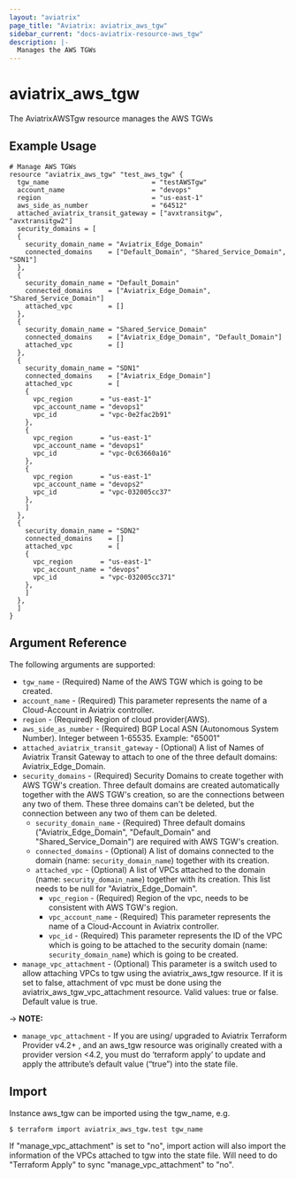 ```yaml
---
layout: "aviatrix"
page_title: "Aviatrix: aviatrix_aws_tgw"
sidebar_current: "docs-aviatrix-resource-aws_tgw"
description: |-
  Manages the AWS TGWs
---
```


# aviatrix_aws_tgw

The AviatrixAWSTgw resource manages the AWS TGWs

## Example Usage

```hcl
# Manage AWS TGWs
resource "aviatrix_aws_tgw" "test_aws_tgw" {
  tgw_name                          = "testAWSTgw"
  account_name                      = "devops"
  region                            = "us-east-1"
  aws_side_as_number                = "64512"
  attached_aviatrix_transit_gateway = ["avxtransitgw", "avxtransitgw2"]
  security_domains = [
  {
    security_domain_name = "Aviatrix_Edge_Domain"
    connected_domains    = ["Default_Domain", "Shared_Service_Domain", "SDN1"]          
  },
  {
    security_domain_name = "Default_Domain"
    connected_domains    = ["Aviatrix_Edge_Domain", "Shared_Service_Domain"]    
    attached_vpc         = []      
  },
  {
    security_domain_name = "Shared_Service_Domain"
    connected_domains    = ["Aviatrix_Edge_Domain", "Default_Domain"]
    attached_vpc         = []          
  },
  {
    security_domain_name = "SDN1"
    connected_domains    = ["Aviatrix_Edge_Domain"]
    attached_vpc         = [
    {
      vpc_region       = "us-east-1"
      vpc_account_name = "devops1"
      vpc_id           = "vpc-0e2fac2b91"  
    },
    {
      vpc_region       = "us-east-1"
      vpc_account_name = "devops1"
      vpc_id           = "vpc-0c63660a16"  
    },
    {
      vpc_region       = "us-east-1"
      vpc_account_name = "devops2"
      vpc_id           = "vpc-032005cc37"  
    },
    ]          
  },
  {
    security_domain_name = "SDN2"
    connected_domains    = []
    attached_vpc         = [
    {
      vpc_region       = "us-east-1"
      vpc_account_name = "devops"
      vpc_id           = "vpc-032005cc371"  
    },
    ]          
  },
  ]
}
```

## Argument Reference

The following arguments are supported:

* `tgw_name` - (Required) Name of the AWS TGW which is going to be created.
* `account_name` - (Required) This parameter represents the name of a Cloud-Account in Aviatrix controller.
* `region` - (Required) Region of cloud provider(AWS).
* `aws_side_as_number` - (Required) BGP Local ASN (Autonomous System Number). Integer between 1-65535. Example: "65001"
* `attached_aviatrix_transit_gateway` - (Optional) A list of Names of Aviatrix Transit Gateway to attach to one of the three default domains: Aviatrix_Edge_Domain.
* `security_domains` - (Required) Security Domains to create together with AWS TGW's creation. Three default domains are created automatically together with the AWS TGW's creation, so are the connections between any two of them. These three domains can't be deleted, but the connection between any two of them can be deleted.
  * `security_domain_name` - (Required) Three default domains ("Aviatrix_Edge_Domain", "Default_Domain" and "Shared_Service_Domain") are required with AWS TGW's creation.
  * `connected_domains` - (Optional) A list of domains connected to the domain (name: `security_domain_name`) together with its creation.
  * `attached_vpc` - (Optional) A list of VPCs attached to the domain (name: `security_domain_name`) together with its creation. This list needs to be null for "Aviatrix_Edge_Domain".
    * `vpc_region` - (Required) Region of the vpc, needs to be consistent with AWS TGW's region.
    * `vpc_account_name` - (Required) This parameter represents the name of a Cloud-Account in Aviatrix controller. 
    * `vpc_id` - (Required) This parameter represents the ID of the VPC which is going to be attached to the security domain (name: `security_domain_name`) which is going to be created.
* `manage_vpc_attachment` - (Optional) This parameter is a switch used to allow attaching VPCs to tgw using the aviatrix_aws_tgw resource. If it is set to false, attachment of vpc must be done using the aviatrix_aws_tgw_vpc_attachment resource. Valid values: true or false. Default value is true. 

-> **NOTE:** 

* `manage_vpc_attachment` - If you are using/ upgraded to Aviatrix Terraform Provider v4.2+ , and an aws_tgw resource was originally created with a provider version <4.2, you must do ‘terraform apply’ to update and apply the attribute’s default value (“true”) into the state file. 

## Import

Instance aws_tgw can be imported using the tgw_name, e.g.

```
$ terraform import aviatrix_aws_tgw.test tgw_name
```

If "manage_vpc_attachment" is set to "no", import action will also import the information of the VPCs attached to tgw into the state file. Will need to do "Terraform Apply" to sync "manage_vpc_attachment" to "no".